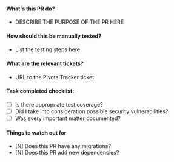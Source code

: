 #### What's this PR do?
- DESCRIBE THE PURPOSE OF THE PR HERE

#### How should this be manually tested?
- List the testing steps here

#### What are the relevant tickets?
- URL to the PivotalTracker ticket

#### Task completed checklist:
- [ ] Is there appropriate test coverage?
- [ ] Did I take into consideration possible security vulnerabilities?
- [ ] Was every important matter documented?

#### Things to watch out for
- [N] Does this PR have any migrations?
- [N] Does this PR add new dependencies?
